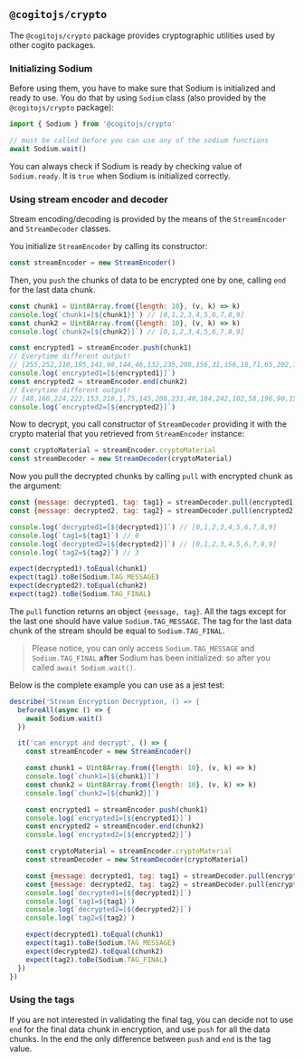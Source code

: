 ## `@cogitojs/crypto`

The `@cogitojs/crypto` package provides cryptographic utilities used by other cogito packages.

### Initializing Sodium

Before using them, you have to make sure that Sodium is initialized and ready to use. You do that by using `Sodium` class (also provided by the `@cogitojs/crypto` package):

```javascript
import { Sodium } from '@cogitojs/crypto'

// must be called before you can use any of the sodium functions
await Sodium.wait()
```

You can always check if Sodium is ready by checking value of `Sodium.ready`. It is `true` when Sodium is initialized correctly.

### Using stream encoder and decoder

Stream encoding/decoding is provided by the means of the `StreamEncoder` and `StreamDecoder` classes.

You initialize `StreamEncoder` by calling its constructor:

```javascript
const streamEncoder = new StreamEncoder()
```

Then, you `push` the chunks of data to be encrypted one by one, calling `end` for the last data chunk.

```javascript
const chunk1 = Uint8Array.from({length: 10}, (v, k) => k)
console.log(`chunk1=[${chunk1}]`) // [0,1,2,3,4,5,6,7,8,9]
const chunk2 = Uint8Array.from({length: 10}, (v, k) => k)
console.log(`chunk2=[${chunk2}]`) // [0,1,2,3,4,5,6,7,8,9]

const encrypted1 = streamEncoder.push(chunk1)
// Everytime different output!
// [255,252,110,195,141,98,144,46,132,235,208,156,31,156,18,71,65,202,166,234,145,0,91,170,206,200,41]
console.log(`encrypted1=[${encrypted1}]`)
const encrypted2 = streamEncoder.end(chunk2)
// Everytime different output!
// [48,160,224,222,153,218,1,75,145,208,231,40,184,242,102,58,196,90,154,238,46,53,218,76,163,149,222]
console.log(`encrypted2=[${encrypted2}]`)
```

Now to decrypt, you call constructor of `StreamDecoder` providing it with the crypto material that you retrieved from `StreamEncoder` instance:

```javascript
const cryptoMaterial = streamEncoder.cryptoMaterial
const streamDecoder = new StreamDecoder(cryptoMaterial)
```

Now you pull the decrypted chunks by calling `pull` with encrypted chunk as the argument:

```javascript
const {message: decrypted1, tag: tag1} = streamDecoder.pull(encrypted1)
const {message: decrypted2, tag: tag2} = streamDecoder.pull(encrypted2)

console.log(`decrypted1=[${decrypted1}]`) // [0,1,2,3,4,5,6,7,8,9]
console.log(`tag1=${tag1}`) // 0 
console.log(`decrypted2=[${decrypted2}]`) // [0,1,2,3,4,5,6,7,8,9]
console.log(`tag2=${tag2}`) // 3

expect(decrypted1).toEqual(chunk1)
expect(tag1).toBe(Sodium.TAG_MESSAGE)
expect(decrypted2).toEqual(chunk2)
expect(tag2).toBe(Sodium.TAG_FINAL)
```

The `pull` function returns an object `{message, tag}`. All the tags except for the last one should have value `Sodium.TAG_MESSAGE`. The tag for the last data chunk of the stream should be equal to `Sodium.TAG_FINAL`.

> Please notice, you can only access `Sodium.TAG_MESSAGE` and `Sodium.TAG_FINAL` **after** Sodium has been initialized: so after you called `await Sodium.wait()`.

Below is the complete example you can use as a jest test:

```javascript
describe('Stream Encryption Decryption, () => {
  beforeAll(async () => {
    await Sodium.wait()
  })

  it('can encrypt and decrypt', () => {
    const streamEncoder = new StreamEncoder()

    const chunk1 = Uint8Array.from({length: 10}, (v, k) => k)
    console.log(`chunk1=[${chunk1}]`)
    const chunk2 = Uint8Array.from({length: 10}, (v, k) => k)
    console.log(`chunk2=[${chunk2}]`)

    const encrypted1 = streamEncoder.push(chunk1)
    console.log(`encrypted1=[${encrypted1}]`)
    const encrypted2 = streamEncoder.end(chunk2)
    console.log(`encrypted2=[${encrypted2}]`)

    const cryptoMaterial = streamEncoder.cryptoMaterial
    const streamDecoder = new StreamDecoder(cryptoMaterial)

    const {message: decrypted1, tag: tag1} = streamDecoder.pull(encrypted1)
    const {message: decrypted2, tag: tag2} = streamDecoder.pull(encrypted2)
    console.log(`decrypted1=[${decrypted1}]`)
    console.log(`tag1=${tag1}`)
    console.log(`decrypted2=[${decrypted2}]`)
    console.log(`tag2=${tag2}`)

    expect(decrypted1).toEqual(chunk1)
    expect(tag1).toBe(Sodium.TAG_MESSAGE)
    expect(decrypted2).toEqual(chunk2)
    expect(tag2).toBe(Sodium.TAG_FINAL)
  })
})
```

### Using the tags

If you are not interested in validating the final tag, you can decide not to use `end` for the final data chunk in encryption, and use `push` for all the data chunks. In the end the only difference between `push` and `end` is the tag value.